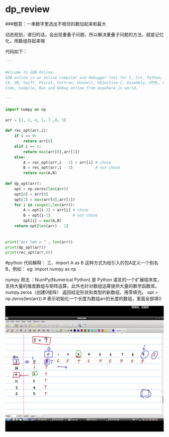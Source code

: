 # dp_review

###题意：一串数字里选出不相邻的数加起来和最大

动态规划，递归的话，会出现重叠子问题，所以解决重叠子问题的方法，就是记忆化，用数组存起来哦

代码如下： 
```python
'''

Welcome to GDB Online.
GDB online is an online compiler and debugger tool for C, C++, Python, Java, PHP, Ruby, Perl,
C#, VB, Swift, Pascal, Fortran, Haskell, Objective-C, Assembly, HTML, CSS, JS, SQLite, Prolog.
Code, Compile, Run and Debug online from anywhere in world.

'''

import numpy as np

arr = [1, 2, 4, 1, 7 ,8, 3]

def rec_opt(arr,i):
    if i == 0:
        return arr[0]
    elif i == 1:
        return max(arr[0],arr[1])
    else:
        A = rec_opt(arr,i - 2) + arr[i] # chose
        B = rec_opt(arr,i - 1)          # not chose
        return max(A,B)

def dp_opt(arr):
    opt = np.zeros(len(arr))
    opt[0] = arr[0]
    opt[1] = max(arr[0],arr[1])
    for i in range(2,len(arr)):
        A = opt[i-2] + arr[i] # chose
        B = opt[i-1]          # not chose 
        opt[i] = max(A,B)
    return opt[len(arr) - 1]


print("arr len = " , len(arr))
print(dp_opt(arr))
print(rec_opt(arr,6))

```


#python 代码解释：
三、import A as B
        这种方式为给引入的包A定义一个别名B，例如：
eg:
import numpy as np 


numpy 用法 ：NumPy(Numerical Python) 是 Python 语言的一个扩展程序库，支持大量的维度数组与矩阵运算，此外也针对数组运算提供大量的数学函数库。
numpy.zeros（创建0矩阵）
返回给定形状和类型的新数组，用零填充。
opt = np.zeros(len(arr)) # 表示初始化一个长度为数组arr的长度的数组，里面全部填0

<img src="https://raw.githubusercontent.com/Vander-Wall/dp_review/master/dp3.png" width = "900" height = "400" alt="" align=center />
